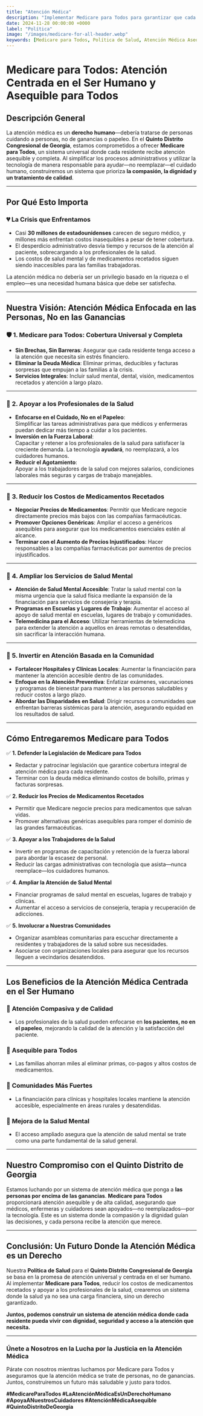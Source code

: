 ```yaml
---
title: "Atención Médica"
description: "Implementar Medicare para Todos para garantizar que cada residente reciba atención médica asequible y de alta calidad, aprovechando la tecnología para ayudar—no reemplazar—el cuidado humano."
date: 2024-11-28 00:00:00 +0000
label: "Política"
image: "/images/medicare-for-all-header.webp"
keywords: [Medicare para Todos, Política de Salud, Atención Médica Asequible, Quinto Distrito Congresional de Georgia, Atención Médica Universal, Cuidado del Paciente, Apoyo a la Salud Mental, Costos de Medicamentos Recetados, Salud Pública, Atención Centrada en el Ser Humano]
---
```


# Medicare para Todos: Atención Centrada en el Ser Humano y Asequible para Todos

## Descripción General

La atención médica es un **derecho humano**—debería tratarse de personas cuidando a personas, no de ganancias o papeleo. En el **Quinto Distrito Congresional de Georgia**, estamos comprometidos a ofrecer **Medicare para Todos**, un sistema universal donde cada residente recibe atención asequible y completa. Al simplificar los procesos administrativos y utilizar la tecnología de manera responsable para ayudar—no reemplazar—el cuidado humano, construiremos un sistema que prioriza **la compasión, la dignidad y un tratamiento de calidad**.

---

## **Por Qué Esto Importa**

### 💔 **La Crisis que Enfrentamos**
- Casi **30 millones de estadounidenses** carecen de seguro médico, y millones más enfrentan costos inasequibles a pesar de tener cobertura.  
- El desperdicio administrativo desvía tiempo y recursos de la atención al paciente, sobrecargando a los profesionales de la salud.  
- Los costos de salud mental y de medicamentos recetados siguen siendo inaccesibles para las familias trabajadoras.

La atención médica no debería ser un privilegio basado en la riqueza o el empleo—es una necesidad humana básica que debe ser satisfecha.

---

## **Nuestra Visión: Atención Médica Enfocada en las Personas, No en las Ganancias**

### 🛡️ **1. Medicare para Todos: Cobertura Universal y Completa**
- **Sin Brechas, Sin Barreras**: Asegurar que cada residente tenga acceso a la atención que necesita sin estrés financiero.  
- **Eliminar la Deuda Médica**: Eliminar primas, deducibles y facturas sorpresas que empujan a las familias a la crisis.  
- **Servicios Integrales**: Incluir salud mental, dental, visión, medicamentos recetados y atención a largo plazo.

---

### 🤝 **2. Apoyar a los Profesionales de la Salud**
- **Enfocarse en el Cuidado, No en el Papeleo**:  
  Simplificar las tareas administrativas para que médicos y enfermeras puedan dedicar más tiempo a cuidar a los pacientes.  
- **Inversión en la Fuerza Laboral**:  
  Capacitar y retener a los profesionales de la salud para satisfacer la creciente demanda. La tecnología **ayudará**, no reemplazará, a los cuidadores humanos.  
- **Reducir el Agotamiento**:  
  Apoyar a los trabajadores de la salud con mejores salarios, condiciones laborales más seguras y cargas de trabajo manejables.

---

### 💊 **3. Reducir los Costos de Medicamentos Recetados**
- **Negociar Precios de Medicamentos**: Permitir que Medicare negocie directamente precios más bajos con las compañías farmacéuticas.  
- **Promover Opciones Genéricas**: Ampliar el acceso a genéricos asequibles para asegurar que los medicamentos esenciales estén al alcance.  
- **Terminar con el Aumento de Precios Injustificados**: Hacer responsables a las compañías farmacéuticas por aumentos de precios injustificados.

---

### 🧠 **4. Ampliar los Servicios de Salud Mental**
- **Atención de Salud Mental Accesible**: Tratar la salud mental con la misma urgencia que la salud física mediante la expansión de la financiación para servicios de consejería y terapia.  
- **Programas en Escuelas y Lugares de Trabajo**: Aumentar el acceso al apoyo de salud mental en escuelas, lugares de trabajo y comunidades.  
- **Telemedicina para el Acceso**: Utilizar herramientas de telemedicina para extender la atención a aquellos en áreas remotas o desatendidas, sin sacrificar la interacción humana.

---

### 🏥 **5. Invertir en Atención Basada en la Comunidad**
- **Fortalecer Hospitales y Clínicas Locales**: Aumentar la financiación para mantener la atención accesible dentro de las comunidades.  
- **Enfoque en la Atención Preventiva**: Enfatizar exámenes, vacunaciones y programas de bienestar para mantener a las personas saludables y reducir costos a largo plazo.  
- **Abordar las Disparidades en Salud**: Dirigir recursos a comunidades que enfrentan barreras sistémicas para la atención, asegurando equidad en los resultados de salud.

---

## **Cómo Entregaremos Medicare para Todos**

✅ **1. Defender la Legislación de Medicare para Todos**  
- Redactar y patrocinar legislación que garantice cobertura integral de atención médica para cada residente.  
- Terminar con la deuda médica eliminando costos de bolsillo, primas y facturas sorpresas.

✅ **2. Reducir los Precios de Medicamentos Recetados**  
- Permitir que Medicare negocie precios para medicamentos que salvan vidas.  
- Promover alternativas genéricas asequibles para romper el dominio de las grandes farmacéuticas.

✅ **3. Apoyar a los Trabajadores de la Salud**  
- Invertir en programas de capacitación y retención de la fuerza laboral para abordar la escasez de personal.  
- Reducir las cargas administrativas con tecnología que asista—nunca reemplace—los cuidadores humanos.  

✅ **4. Ampliar la Atención de Salud Mental**  
- Financiar programas de salud mental en escuelas, lugares de trabajo y clínicas.  
- Aumentar el acceso a servicios de consejería, terapia y recuperación de adicciones.

✅ **5. Involucrar a Nuestras Comunidades**  
- Organizar asambleas comunitarias para escuchar directamente a residentes y trabajadores de la salud sobre sus necesidades.  
- Asociarse con organizaciones locales para asegurar que los recursos lleguen a vecindarios desatendidos.

---

## **Los Beneficios de la Atención Médica Centrada en el Ser Humano**

### 💪 **Atención Compasiva y de Calidad**
- Los profesionales de la salud pueden enfocarse en **los pacientes, no en el papeleo**, mejorando la calidad de la atención y la satisfacción del paciente.

### 💸 **Asequible para Todos**
- Las familias ahorran miles al eliminar primas, co-pagos y altos costos de medicamentos.  

### 🏥 **Comunidades Más Fuertes**
- La financiación para clínicas y hospitales locales mantiene la atención accesible, especialmente en áreas rurales y desatendidas.

### 🧠 **Mejora de la Salud Mental**
- El acceso ampliado asegura que la atención de salud mental se trate como una parte fundamental de la salud general.

---

## **Nuestro Compromiso con el Quinto Distrito de Georgia**

Estamos luchando por un sistema de atención médica que ponga a **las personas por encima de las ganancias**. **Medicare para Todos** proporcionará atención asequible y de alta calidad, asegurando que médicos, enfermeras y cuidadores sean apoyados—no reemplazados—por la tecnología. Este es un sistema donde la compasión y la dignidad guían las decisiones, y cada persona recibe la atención que merece.

---

## Conclusión: Un Futuro Donde la Atención Médica es un Derecho

Nuestra **Política de Salud** para el **Quinto Distrito Congresional de Georgia** se basa en la promesa de atención universal y centrada en el ser humano. Al implementar **Medicare para Todos**, reducir los costos de medicamentos recetados y apoyar a los profesionales de la salud, crearemos un sistema donde la salud ya no sea una carga financiera, sino un derecho garantizado.  

**Juntos, podemos construir un sistema de atención médica donde cada residente pueda vivir con dignidad, seguridad y acceso a la atención que necesita.**

---

### **Únete a Nosotros en la Lucha por la Justicia en la Atención Médica**

Párate con nosotros mientras luchamos por Medicare para Todos y aseguramos que la atención médica se trate de personas, no de ganancias. Juntos, construiremos un futuro más saludable y justo para todos.

**#MedicareParaTodos #LaAtenciónMédicaEsUnDerechoHumano #ApoyaANuestrosCuidadores #AtenciónMédicaAsequible #QuintoDistritoDeGeorgia**
